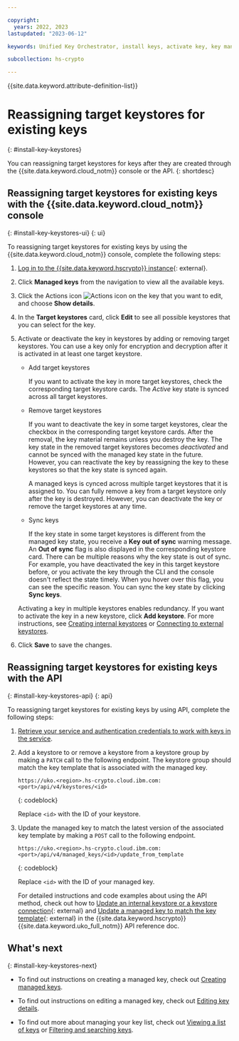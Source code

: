 ```yaml
---

copyright:
  years: 2022, 2023
lastupdated: "2023-06-12"

keywords: Unified Key Orchestrator, install keys, activate key, key management, kms keys

subcollection: hs-crypto

---
```


{{site.data.keyword.attribute-definition-list}}




# Reassigning target keystores for existing keys
{: #install-key-keystores}

You can reassigning target keystores for keys after they are created through the {{site.data.keyword.cloud_notm}} console or the API.
{: shortdesc}


## Reassigning target keystores for existing keys with the {{site.data.keyword.cloud_notm}} console
{: #install-key-keystores-ui}
{: ui}

To reassigning target keystores for existing keys by using the {{site.data.keyword.cloud_notm}} console, complete the following steps:

1. [Log in to the {{site.data.keyword.hscrypto}} instance](https://cloud.ibm.com/login){: external}.
2. Click **Managed keys** from the navigation to view all the available keys.
3. Click the Actions icon  ![Actions icon](../icons/action-menu-icon.svg "Actions")  on the key that you want to edit, and choose **Show details**.
4. In the **Target keystores** card, click **Edit** to see all possible keystores that you can select for the key.
5. Activate or deactivate the key in keystores by adding or removing target keystores. You can use a key only for encryption and decryption after it is activated in at least one target keystore.

    - Add target keystores
    
        If you want to activate the key in more target keystores, check the corresponding target keystore cards. The _Active_ key state is synced across all target keystores.

    - Remove target keystores

        If you want to deactivate the key in some target keystores, clear the checkbox in the corresponding target keystore cards. After the removal, the key material remains unless you destroy the key. The key state in the removed target keystores becomes _deactivated_ and cannot be synced with the managed key state in the future. However, you can reactivate the key by reassigning the key to these keystores so that the key state is synced again.
        
        A managed keys is cynced across multiple target keystores that it is assigned to. You can fully remove a key from a target keystore only after the key is destroyed. However, you can deactivate the key or remove the target keystores at any time.

    - Sync keys

        If the key state in some target keystores is different from the managed key state, you receive a **Key out of sync** warning message. An **Out of sync** flag is also displayed in the corresponding keystore card. There can be multiple reasons why the key state is out of sync. For example, you have deactivated the key in this target keystore before, or you activate the key through the CLI and the console doesn't reflect the state timely. When you hover over this flag, you can see the specific reason. You can sync the key state by clicking **Sync keys**. 
    
   
    Activating a key in multiple keystores enables redundancy. If you want to activate the key in a new keystore, click **Add keystore**. For more instructions, see [Creating internal keystores](/docs/hs-crypto?topic=hs-crypto-create-internal-keystores) or [Connecting to external keystores](/docs/hs-crypto?topic=hs-crypto-connect-external-keystores).

   
6. Click **Save** to save the changes.


## Reassigning target keystores for existing keys with the API
{: #install-key-keystores-api}
{: api}

To reassigning target keystores for existing keys by using API, complete the following steps:

1. [Retrieve your service and authentication credentials to work with keys in the service](/docs/hs-crypto?topic=hs-crypto-set-up-uko-api).
   
2. Add a keystore to or remove a keystore from a keystore group by making a `PATCH` call to the following endpoint. The keystore group should match the key template that is associated with the managed key.

    ```
    https://uko.<region>.hs-crypto.cloud.ibm.com:<port>/api/v4/keystores/<id>
    ```
    {: codeblock}

    Replace `<id>` with the ID of your keystore.

3. Update the managed key to match the latest version of the associated key template by making a `POST` call to the following endpoint.

    ```
    https://uko.<region>.hs-crypto.cloud.ibm.com:<port>/api/v4/managed_keys/<id>/update_from_template
    ```
    {: codeblock}

    Replace `<id>` with the ID of your managed key.

    For detailed instructions and code examples about using the API method, check out how to [Update an internal keystore or a keystore connection](/apidocs/uko#update-keystore){: external} and [Update a managed key to match the key template](/apidocs/uko#update-managed-key-from-template){: external} in the {{site.data.keyword.hscrypto}} {{site.data.keyword.uko_full_notm}} API reference doc.



## What's next
{: #install-key-keystores-next}

- To find out instructions on creating a managed key, check out [Creating managed keys](/docs/hs-crypto?topic=hs-crypto-create-managed-keys).
  
- To find out instructions on editing a managed key, check out [Editing key details](/docs/hs-crypto?topic=hs-crypto-edit-kms-keys).
  
- To find out more about managing your key list, check out [Viewing a list of keys](/docs/hs-crypto?topic=hs-crypto-view-key-list) or [Filtering and searching keys](/docs/hs-crypto?topic=hs-crypto-search-key-list).


